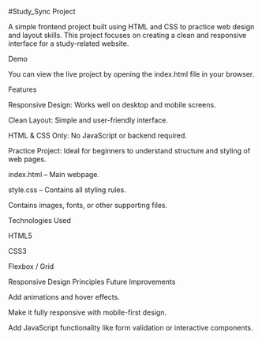 #Study_Sync Project

A simple frontend project built using HTML and CSS to practice web design and layout skills. This project focuses on creating a clean and responsive interface for a study-related website.

Demo

You can view the live project by opening the index.html file in your browser.

Features

Responsive Design: Works well on desktop and mobile screens.

Clean Layout: Simple and user-friendly interface.

HTML & CSS Only: No JavaScript or backend required.

Practice Project: Ideal for beginners to understand structure and styling of web pages.

index.html – Main webpage.

style.css – Contains all styling rules.

Contains images, fonts, or other supporting files.

Technologies Used

HTML5

CSS3

Flexbox / Grid 

Responsive Design Principles
Future Improvements

Add animations and hover effects.

Make it fully responsive with mobile-first design.

Add JavaScript functionality like form validation or interactive components.
